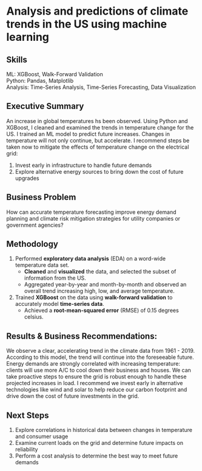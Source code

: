 # Analysis and predictions of climate trends in the US using machine learning
## Skills
ML: XGBoost, Walk-Forward Validation</br>
Python: Pandas, Matplotlib</br>
Analysis: Time-Series Analysis, Time-Series Forecasting,  Data Visualization

## Executive Summary
An increase in global temperatures hs been observed.
Using Python and XGBoost, I cleaned and examined the trends in temperature change for the US.
I trained an ML model to predict future increases.
Changes in temperature will not only continue, but accelerate.
I recommend steps be taken now to mitigate the effects of temperature change on the electrical grid:
1. Invest early in infrastructure to handle future demands
1. Explore alternative energy sources to bring down the cost of future upgrades

## Business Problem
How can accurate temperature forecasting improve energy demand planning and climate risk mitigation strategies for utility companies or government agencies?

## Methodology
1. Performed **exploratory data analysis** (EDA) on a word-wide temperature data set.
    - **Cleaned** and **visualized** the data, and selected the subset of information from the US.
    - Aggregated year-by-year and month-by-month and observed an overall trend increasing high, low, and average temperature.
1. Trained **XGBoost** on the data using **walk-forward validation** to accurately model **time-series data**.
    - Achieved a **root-mean-squared error** (RMSE) of 0.15 degrees celsius.

## Results & Business Recommendations:
We observe a clear, accelerating trend in the climate data from 1961 - 2019.
According to this model, the trend will continue into the foreseeable future.
Energy demands are strongly correlated with increasing temperature: clients will use more A/C to cool down their business and houses.
We can take proactive steps to ensure the grid is robust enough to handle these projected increases in load.
I recommend we invest early in alternative technologies like wind and solar to help reduce our carbon footprint and drive down the cost of future investments in the grid.

## Next Steps
1. Explore correlations in historical data between changes in temperature and consumer usage
1. Examine current loads on the grid and determine future impacts on reliability
1. Perform a cost analysis to determine the best way to meet future demands